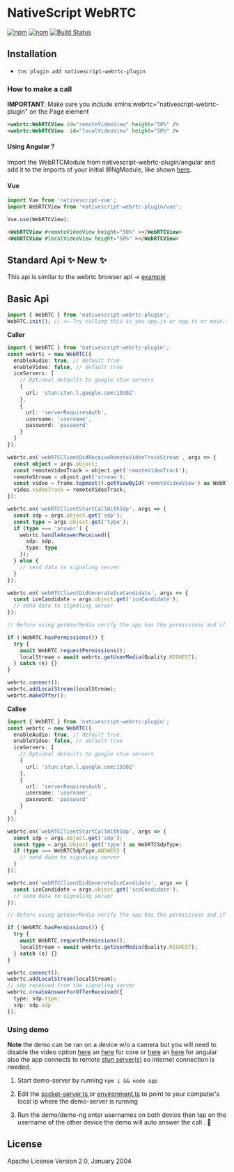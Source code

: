 # NativeScript WebRTC

[![npm](https://img.shields.io/npm/v/nativescript-webrtc-plugin.svg)](https://www.npmjs.com/package/nativescript-webrtc-plugin)
[![npm](https://img.shields.io/npm/dt/nativescript-webrtc-plugin.svg?label=npm%20downloads)](https://www.npmjs.com/package/nativescript-webrtc-plugin)
[![Build Status](https://travis-ci.org/triniwiz/nativescript-webrtc.svg?branch=master)](https://travis-ci.org/triniwiz/nativescript-webrtc)

## Installation

- `tns plugin add nativescript-webrtc-plugin`

### How to make a call


**IMPORTANT**: Make sure you include xmlns:webrtc="nativescript-webrtc-plugin" on the Page element

```xml
<webrtc:WebRTCView id="remoteVideoView" height="50%" />
<webrtc:WebRTCView  id="localVideoView" height="50%" />
```


#### Using Angular ? 


Import the WebRTCModule from nativescript-webrtc-plugin/angular and add it to the imports of your initial @NgModule, like shown [here](https://github.com/triniwiz/nativescript-webrtc/blob/master/demo-ng/app/app.module.ts#L23).


#### Vue
```js
import Vue from 'nativescript-vue';
import WebRTCView from 'nativescript-webrtc-plugin/vue';

Vue.use(WebRTCView);

```


```html
<WebRTCView #remoteVideoView height="50%" ></WebRTCView>
<WebRTCView #localVideoView height="50%" ></WebRTCView>
```


## Standard Api :sparkles: New :sparkles:
This api is similar to the webrtc browser api -> [example](demo/app/standard/standard-vm.ts)


## Basic Api

```typescript
import { WebRTC } from 'nativescript-webrtc-plugin';
WebRTC.init(); // <= Try calling this in you app.js or app.ts or main.ts
```

**Caller**

```typescript
import { WebRTC } from 'nativescript-webrtc-plugin';
const webrtc = new WebRTC({
  enableAudio: true, // default true
  enableVideo: false, // default true
  iceServers: [
    // Optional defaults to google stun servers
    {
      url: 'stun:stun.l.google.com:19302'
    },
    {
      url: 'serverRequiresAuth',
      username: 'username',
      password: 'password'
    }
  ]
});

webrtc.on('webRTCClientDidReceiveRemoteVideoTrackStream', args => {
  const object = args.object;
  const remoteVideoTrack = object.get('remoteVideoTrack');
  remoteStream = object.get('stream');
  const video = frame.topmost().getViewById('remoteVideoView') as WebRTCView;
  video.videoTrack = remoteVideoTrack;
});

webrtc.on('webRTCClientStartCallWithSdp', args => {
  const sdp = args.object.get('sdp');
  const type = args.object.get('type');
  if (type === 'answer') {
    webrtc.handleAnswerReceived({
      sdp: sdp,
      type: type
    });
  } else {
    // send data to signaling server
  }
});

webrtc.on('webRTCClientDidGenerateIceCandidate', args => {
  const iceCandidate = args.object.get('iceCandidate');
  // send data to signaling server
});

// Before using getUserMedia verify the app has the permissions and if not try requesting them

if (!WebRTC.hasPermissions()) {
  try {
    await WebRTC.requestPermissions();
    localStream = await webrtc.getUserMedia(Quality.HIGHEST);
  } catch (e) {}
}

webrtc.connect();
webrtc.addLocalStream(localStream);
webrtc.makeOffer();
```

**Callee**

```typescript
import { WebRTC } from 'nativescript-webrtc-plugin';
const webrtc = new WebRTC({
  enableAudio: true, // default true
  enableVideo: false, // default true
  iceServers: [
    // Optional defaults to google stun servers
    {
      url: 'stun:stun.l.google.com:19302'
    },
    {
      url: 'serverRequiresAuth',
      username: 'username',
      password: 'password'
    }
  ]
});

webrtc.on('webRTCClientStartCallWithSdp', args => {
  const sdp = args.object.get('sdp');
  const type = args.object.get('type') as WebRTCSdpType;
  if (type === WebRTCSdpType.ANSWER) {
    // send data to signaling server
  }
});

webrtc.on('webRTCClientDidGenerateIceCandidate', args => {
  const iceCandidate = args.object.get('iceCandidate');
  // send data to signaling server
});

// Before using getUserMedia verify the app has the permissions and if not try requesting them

if (!WebRTC.hasPermissions()) {
  try {
    await WebRTC.requestPermissions();
    localStream = await webrtc.getUserMedia(Quality.HIGHEST);
  } catch (e) {}
}

webrtc.connect();
webrtc.addLocalStream(localStream);
// sdp received from the signaling server
webrtc.createAnswerForOfferReceived({
  type: sdp.type,
  sdp: sdp.sdp
});
```



### Using demo

**Note** the demo can be ran on a device w/o a camera but you will need to disable the video option [here](https://github.com/triniwiz/nativescript-webrtc/blob/master/demo/app/call-view-model.ts#L50) an [here](https://github.com/triniwiz/nativescript-webrtc/blob/master/demo/app/call-view-model.ts#L129) for core or [here](https://github.com/triniwiz/nativescript-webrtc/blob/master/demo-ng/app/call.service.ts#L155) an [here](https://github.com/triniwiz/nativescript-webrtc/blob/master/demo-ng/app/call.service.ts#L89) for angular  also the app connects to remote [stun server(s)](https://www.3cx.com/pbx/what-is-a-stun-server/) so internet connection is needed.


1. Start demo-server by running `npm i && node app`

2. Edit the [socket-server.ts ](https://github.com/triniwiz/nativescript-webrtc/blob/master/demo/app/socket-server.ts#L8) or [environment.ts](https://github.com/triniwiz/nativescript-webrtc/blob/master/demo-ng/app/environment.ts#L1) to point to your computer's local ip where the demo-server is running

3. Run the demo/demo-ng enter usernames on both device then tap on the username of the other device the demo will auto answer the call . 🙂


## License

Apache License Version 2.0, January 2004
